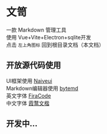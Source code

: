 # 文笥  
一款 Markdown 管理工具  
使用 Vue+Vite+Electron+sqlite开发  
点击 `左上角图标` 回到根目录文档（本文档）  

## 开放源代码使用  
UI框架使用  [Naiveui](https://github.com/tusen-ai/naive-ui)  
Markdown编辑器使用 [bytemd](https://github.com/bytedance/bytemd)  
英文字体 [FiraCode](https://github.com/tonsky/FiraCode)  
中文字体 [霞鹜文楷](https://github.com/lxgw/LxgwWenKai)  


## 开发中...   